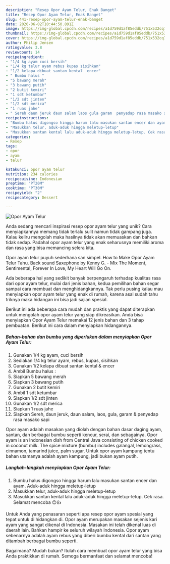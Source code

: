 ```yaml
---
description: "Resep Opor Ayam Telur, Enak Banget"
title: "Resep Opor Ayam Telur, Enak Banget"
slug: 441-resep-opor-ayam-telur-enak-banget
date: 2020-06-02T10:44:50.891Z
image: https://img-global.cpcdn.com/recipes/a1d759d1af85eddb/751x532cq70/opor-ayam-telur-foto-resep-utama.jpg
thumbnail: https://img-global.cpcdn.com/recipes/a1d759d1af85eddb/751x532cq70/opor-ayam-telur-foto-resep-utama.jpg
cover: https://img-global.cpcdn.com/recipes/a1d759d1af85eddb/751x532cq70/opor-ayam-telur-foto-resep-utama.jpg
author: Philip Jensen
ratingvalue: 3.8
reviewcount: 14
recipeingredient:
- "1/4 kg ayam cuci bersih"
- "1/4 kg telur ayam rebus kupas sisihkan"
- "1/2 kelapa dibuat santan kental  encer"
- " Bumbu halus "
- "5 bawang merah"
- "3 bawang putih"
- "2 butit kemiri"
- "1 sdt ketumbar"
- "1/2 sdt jinten"
- "1/2 sdt merica"
- "1 ruas jahe"
- " Sereh daun jeruk daun salam laos gula garam  penyedap rasa masako sapi"
recipeinstructions:
- "Bumbu halus digongso hingga harum lalu masukan santan encer dan ayam. Aduk-aduk hingga meletup-letup"
- "Masukkan telur, aduk-aduk hingga meletup-letup"
- "Masukkan santan kental lalu aduk-aduk hingga meletup-letup. Cek rasa. Selamat mencoba 😉👍"
categories:
- Resep
tags:
- opor
- ayam
- telur

katakunci: opor ayam telur 
nutrition: 234 calories
recipecuisine: Indonesian
preptime: "PT20M"
cooktime: "PT30M"
recipeyield: "2"
recipecategory: Dessert

---
```



![Opor Ayam Telur](https://img-global.cpcdn.com/recipes/a1d759d1af85eddb/751x532cq70/opor-ayam-telur-foto-resep-utama.jpg)

Anda sedang mencari inspirasi resep opor ayam telur yang unik? Cara menyiapkannya memang tidak terlalu sulit namun tidak gampang juga. Kalau keliru mengolah maka hasilnya tidak akan memuaskan dan bahkan tidak sedap. Padahal opor ayam telur yang enak seharusnya memiliki aroma dan rasa yang bisa memancing selera kita.

Opor ayam telur puyuh sederhana san simpel. How to Make Opor Ayam Telur Tahu. Back sound Saxephone by Kenny G. - Mix The Moment, Sentimental, Forever In Love, My Heart Will Go On.

Ada beberapa hal yang sedikit banyak berpengaruh terhadap kualitas rasa dari opor ayam telur, mulai dari jenis bahan, kedua pemilihan bahan segar sampai cara membuat dan menghidangkannya. Tak perlu pusing kalau mau menyiapkan opor ayam telur yang enak di rumah, karena asal sudah tahu triknya maka hidangan ini bisa jadi sajian spesial.


Berikut ini ada beberapa cara mudah dan praktis yang dapat diterapkan untuk mengolah opor ayam telur yang siap dikreasikan. Anda bisa menyiapkan Opor Ayam Telur memakai 12 jenis bahan dan 3 tahap pembuatan. Berikut ini cara dalam menyiapkan hidangannya.

<!--inarticleads1-->

##### Bahan-bahan dan bumbu yang diperlukan dalam menyiapkan Opor Ayam Telur:

1. Gunakan 1/4 kg ayam, cuci bersih
1. Sediakan 1/4 kg telur ayam, rebus, kupas, sisihkan
1. Gunakan 1/2 kelapa dibuat santan kental &amp; encer
1. Ambil  Bumbu halus :
1. Siapkan 5 bawang merah
1. Siapkan 3 bawang putih
1. Gunakan 2 butit kemiri
1. Ambil 1 sdt ketumbar
1. Siapkan 1/2 sdt jinten
1. Gunakan 1/2 sdt merica
1. Siapkan 1 ruas jahe
1. Siapkan  Sereh, daun jeruk, daun salam, laos, gula, garam &amp; penyedap rasa masako sapi


Opor ayam adalah masakan yang diolah dengan bahan dasar daging ayam, santan, dan berbagai bumbu seperti kencur, serai, dan sebagainya. Opor ayam is an Indonesian dish from Central Java consisting of chicken cooked in coconut milk. The spice mixture (bumbu) includes galangal, lemongrass, cinnamon, tamarind juice, palm sugar. Untuk opor ayam kampung tentu bahan utamanya adalah ayam kampung, jadi bukan ayam putih. 

<!--inarticleads2-->

##### Langkah-langkah menyiapkan Opor Ayam Telur:

1. Bumbu halus digongso hingga harum lalu masukan santan encer dan ayam. Aduk-aduk hingga meletup-letup
1. Masukkan telur, aduk-aduk hingga meletup-letup
1. Masukkan santan kental lalu aduk-aduk hingga meletup-letup. Cek rasa. Selamat mencoba 😉👍


Untuk Anda yang penasaran seperti apa resep opor ayam spesial yang tepat untuk di hidangkan di. Opor ayam merupakan masakan sejenis kari ayam yang sangat dikenal di Indonesia. Masakan ini telah dikenal luas di daerah lain. Bahkan hampir ke seluruh wilayah Indonesia. Opor ayam sebenarnya adalah ayam rebus yang diberi bumbu kental dari santan yang ditambah berbagai bumbu seperti. 

Bagaimana? Mudah bukan? Itulah cara membuat opor ayam telur yang bisa Anda praktikkan di rumah. Semoga bermanfaat dan selamat mencoba!
